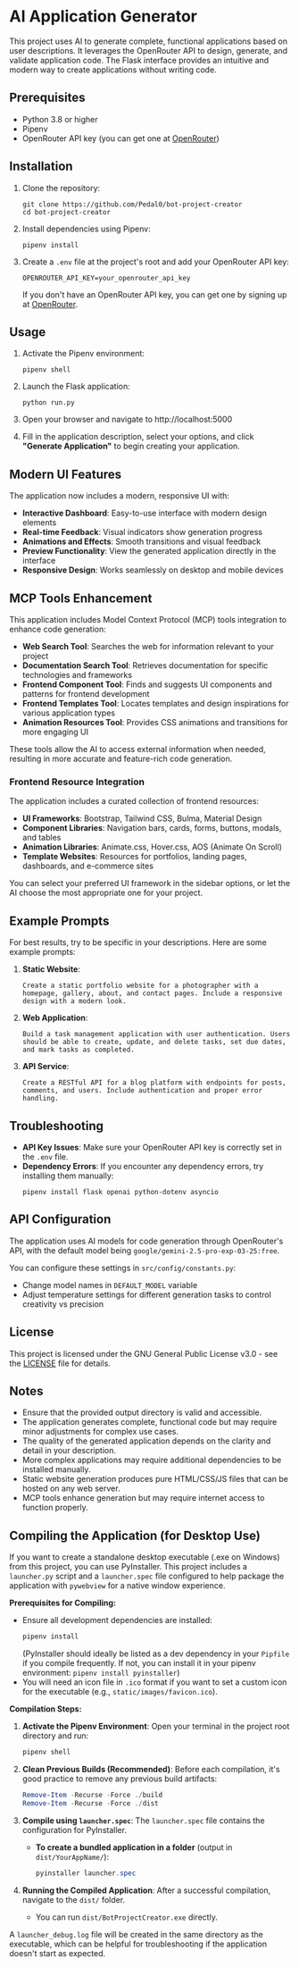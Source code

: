 # AI Application Generator

This project uses AI to generate complete, functional applications based on user descriptions. It leverages the OpenRouter API to design, generate, and validate application code. The Flask interface provides an intuitive and modern way to create applications without writing code.

## Prerequisites

- Python 3.8 or higher
- Pipenv
- OpenRouter API key (you can get one at [OpenRouter](https://openrouter.ai/))

## Installation

1. Clone the repository:

   ```
   git clone https://github.com/Pedal0/bot-project-creator
   cd bot-project-creator
   ```

2. Install dependencies using Pipenv:

   ```
   pipenv install
   ```

3. Create a `.env` file at the project's root and add your OpenRouter API key:
   ```
   OPENROUTER_API_KEY=your_openrouter_api_key
   ```
   If you don't have an OpenRouter API key, you can get one by signing up at [OpenRouter](https://openrouter.ai/).

## Usage

1. Activate the Pipenv environment:

   ```
   pipenv shell
   ```

2. Launch the Flask application:

   ```
   python run.py
   ```

3. Open your browser and navigate to http://localhost:5000

4. Fill in the application description, select your options, and click **"Generate Application"** to begin creating your application.

## Modern UI Features

The application now includes a modern, responsive UI with:

- **Interactive Dashboard**: Easy-to-use interface with modern design elements
- **Real-time Feedback**: Visual indicators show generation progress
- **Animations and Effects**: Smooth transitions and visual feedback
- **Preview Functionality**: View the generated application directly in the interface
- **Responsive Design**: Works seamlessly on desktop and mobile devices

## MCP Tools Enhancement

This application includes Model Context Protocol (MCP) tools integration to enhance code generation:

- **Web Search Tool**: Searches the web for information relevant to your project
- **Documentation Search Tool**: Retrieves documentation for specific technologies and frameworks
- **Frontend Component Tool**: Finds and suggests UI components and patterns for frontend development
- **Frontend Templates Tool**: Locates templates and design inspirations for various application types
- **Animation Resources Tool**: Provides CSS animations and transitions for more engaging UI

These tools allow the AI to access external information when needed, resulting in more accurate and feature-rich code generation.

### Frontend Resource Integration

The application includes a curated collection of frontend resources:

- **UI Frameworks**: Bootstrap, Tailwind CSS, Bulma, Material Design
- **Component Libraries**: Navigation bars, cards, forms, buttons, modals, and tables
- **Animation Libraries**: Animate.css, Hover.css, AOS (Animate On Scroll)
- **Template Websites**: Resources for portfolios, landing pages, dashboards, and e-commerce sites

You can select your preferred UI framework in the sidebar options, or let the AI choose the most appropriate one for your project.

## Example Prompts

For best results, try to be specific in your descriptions. Here are some example prompts:

1. **Static Website**:

   ```
   Create a static portfolio website for a photographer with a homepage, gallery, about, and contact pages. Include a responsive design with a modern look.
   ```

2. **Web Application**:

   ```
   Build a task management application with user authentication. Users should be able to create, update, and delete tasks, set due dates, and mark tasks as completed.
   ```

3. **API Service**:
   ```
   Create a RESTful API for a blog platform with endpoints for posts, comments, and users. Include authentication and proper error handling.
   ```

## Troubleshooting

- **API Key Issues**: Make sure your OpenRouter API key is correctly set in the `.env` file.
- **Dependency Errors**: If you encounter any dependency errors, try installing them manually:
  ```
  pipenv install flask openai python-dotenv asyncio
  ```

## API Configuration

The application uses AI models for code generation through OpenRouter's API, with the default model being `google/gemini-2.5-pro-exp-03-25:free`.

You can configure these settings in `src/config/constants.py`:

- Change model names in `DEFAULT_MODEL` variable
- Adjust temperature settings for different generation tasks to control creativity vs precision

## License

This project is licensed under the GNU General Public License v3.0 - see the [LICENSE](./LICENSE) file for details.

## Notes

- Ensure that the provided output directory is valid and accessible.
- The application generates complete, functional code but may require minor adjustments for complex use cases.
- The quality of the generated application depends on the clarity and detail in your description.
- More complex applications may require additional dependencies to be installed manually.
- Static website generation produces pure HTML/CSS/JS files that can be hosted on any web server.
- MCP tools enhance generation but may require internet access to function properly.

## Compiling the Application (for Desktop Use)

If you want to create a standalone desktop executable (.exe on Windows) from this project, you can use PyInstaller. This project includes a `launcher.py` script and a `launcher.spec` file configured to help package the application with `pywebview` for a native window experience.

**Prerequisites for Compiling:**

*   Ensure all development dependencies are installed:
    ```powershell
    pipenv install
    ```
    (PyInstaller should ideally be listed as a dev dependency in your `Pipfile` if you compile frequently. If not, you can install it in your pipenv environment: `pipenv install pyinstaller`)
*   You will need an icon file in `.ico` format if you want to set a custom icon for the executable (e.g., `static/images/favicon.ico`).

**Compilation Steps:**

1.  **Activate the Pipenv Environment**:
    Open your terminal in the project root directory and run:
    ```powershell
    pipenv shell
    ```

2.  **Clean Previous Builds (Recommended)**:
    Before each compilation, it's good practice to remove any previous build artifacts:
    ```powershell
    Remove-Item -Recurse -Force ./build
    Remove-Item -Recurse -Force ./dist
    ```

3.  **Compile using `launcher.spec`**:
    The `launcher.spec` file contains the configuration for PyInstaller.

    *   **To create a bundled application in a folder** (output in `dist/YourAppName/`):
        ```powershell
        pyinstaller launcher.spec
        ```

4.  **Running the Compiled Application**:
    After a successful compilation, navigate to the `dist/` folder. 
    *   You can run `dist/BotProjectCreator.exe` directly.

A `launcher_debug.log` file will be created in the same directory as the executable, which can be helpful for troubleshooting if the application doesn't start as expected.
